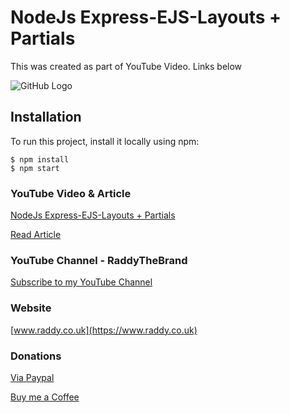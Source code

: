 # NodeJs Express-EJS-Layouts + Partials

This was created as part of YouTube Video. Links below

![GitHub Logo](https://raddy.co.uk/wp-content/themes/TheMinimalist/images/thumbnail-default.jpg)

## Installation
To run this project, install it locally using npm:

```
$ npm install
$ npm start
```

### YouTube Video & Article

[NodeJs Express-EJS-Layouts + Partials](https://www.youtube.com/watch?v=z8m_Vy_9FIs)

[Read Article](https://raddy.co.uk/blog/nodejs-express-layouts-and-partials/)

### YouTube Channel - RaddyTheBrand

[Subscribe to my YouTube Channel](https://www.youtube.com/channel/UCvXscyQ0cLzPZeNOeXI45Sw?sub_confirmation=1)

### Website
[www.raddy.co.uk](https://www.raddy.co.uk)

### Donations
[Via Paypal](https://www.paypal.me/RadoslavAngelov)

[Buy me a Coffee](https://www.buymeacoffee.com/RaddyTheBrand)
